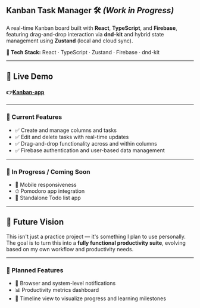 ## Kanban Task Manager 🛠️ _(Work in Progress)_

A real-time Kanban board built with **React**, **TypeScript**, and **Firebase**, featuring drag-and-drop interaction via **dnd-kit** and hybrid state management using **Zustand** (local and cloud sync).

**🔧 Tech Stack:** React · TypeScript · Zustand · Firebase · dnd-kit

---

## 🚀 Live Demo

#### 👉[Kanban-app](https://kanbanapp-jd.netlify.app/)

---

### 🚀 Current Features

- ✅ Create and manage columns and tasks
- ✅ Edit and delete tasks with real-time updates
- ✅ Drag-and-drop functionality across and within columns
- ✅ Firebase authentication and user-based data management

---

### 🔄 In Progress / Coming Soon

- 📱 Mobile responsiveness
- ⏱ Pomodoro app integration
- 📝 Standalone Todo list app

---

## 🎯 Future Vision

This isn't just a practice project — it's something I plan to use personally. The goal is to turn this into a **fully functional productivity suite**, evolving based on my own workflow and productivity needs.

---

### 🧠 Planned Features

- 🔔 Browser and system-level notifications
- 📊 Productivity metrics dashboard
- 🧭 Timeline view to visualize progress and learning milestones
